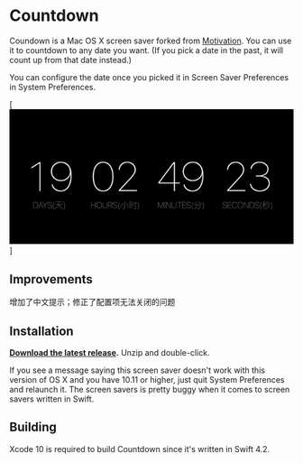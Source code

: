 # Countdown

Coundown is a Mac OS X screen saver forked from [Motivation](https://github.com/soffes/Motivation). You can use it to countdown to any date you want. (If you pick a date in the past, it will count up from that date instead.)

You can configure the date once you picked it in Screen Saver Preferences in System Preferences.

[![Countdown Screen Saver](countdown.gif)]

## Improvements

增加了中文提示；修正了配置项无法关闭的问题


## Installation

**[Download the latest release](https://github.com/zfdang/Countdown/releases).** Unzip and double-click.

If you see a message saying this screen saver doesn't work with this version of OS X and you have 10.11 or higher, just quit System Preferences and relaunch it. The screen savers is pretty buggy when it comes to screen savers written in Swift.

## Building

Xcode 10 is required to build Countdown since it's written in Swift 4.2.

